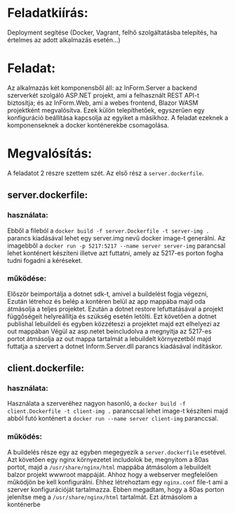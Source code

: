 # Feladatkiírás:
Deployment segítése (Docker, Vagrant, felhő szolgáltatásba telepítés, ha értelmes az adott alkalmazás esetén...)

# Feladat:
Az alkalmazás két komponensből áll: az InForm.Server a backend szerverkét szolgáló ASP.NET projekt, ami a felhasznált REST API-t biztosítja; és az InForm.Web, ami a webes frontend, Blazor WASM projektként megvalósítva. Ezek külön telepíthetőek, egyszerűen egy konfiguráció beállítása kapcsolja az egyiket a másikhoz.
A feladat ezeknek a komponenseknek a docker konténerekbe csomagolása.

# Megvalósítás:
A feladatot 2 részre szettem szét. Az első rész a `server.dockerfile`.


## server.dockerfile:

### használata:
Ebből a fileból a `docker build -f server.Dockerfile -t server-img .`  parancs kiadásával lehet egy server.img nevű docker image-t generálni.
Az imagebből a `docker run -p 5217:5217 --name server server-img` parancsal lehet konténert készíteni illetve azt futtatni, amely az 5217-es porton fogha tudni fogadni a kéréseket.

### működése:
Először beimportálja a dotnet sdk-t, amivel a buildelést fogja végezni,
Ezután létrehoz és belép a kontéren belül az app mappába majd oda átmásolja a teljes projektet. Ezután a dotnet restore lefuttatásával a projekt függőségeit helyreállítja és szükség esetén letölti. Ezt követően a dotnet publishal lebuildeli és egyben közzéteszi a projektet majd ezt elhelyezi az out mappában
Végül az asp.netet beincludolva a megnyitja az 5217-es portot átmásolja az out mappa tartalmát a lebuildelt környezetből majd futtatja a szervert a dotnet Inform.Server.dll parancs kiadásával indításkor.

## client.dockerfile:

### használata:
Használata a szerveréhez nagyon hasonló, a  `docker build -f client.Dockerfile -t client-img .` paranccsal lehet image-t készíteni majd abból futó konténert a `docker run --name server client-img` paranccsal.

### működés:
A buildelés része egy az egyben megegyezik a `server.dockerfile` esetével. Azt követően egy nginx környezetet includolok be, megnyitom a 80as portot, majd a `/usr/share/nginx/html` mappába átmásolom a lebuildelt balzor projekt wwwroot mappáját. Ahhoz hogy a webserver megfelelően működjön be kell konfigurálni. Ehhez létrehoztam egy `nginx.conf` file-t ami a szerver konfigurációját tartalmazza. Ebben megadtam, hogy a 80as porton jelenítse meg a `/usr/share/nginx/html` tartalmát. Ezt átmásolom a konténerbe
